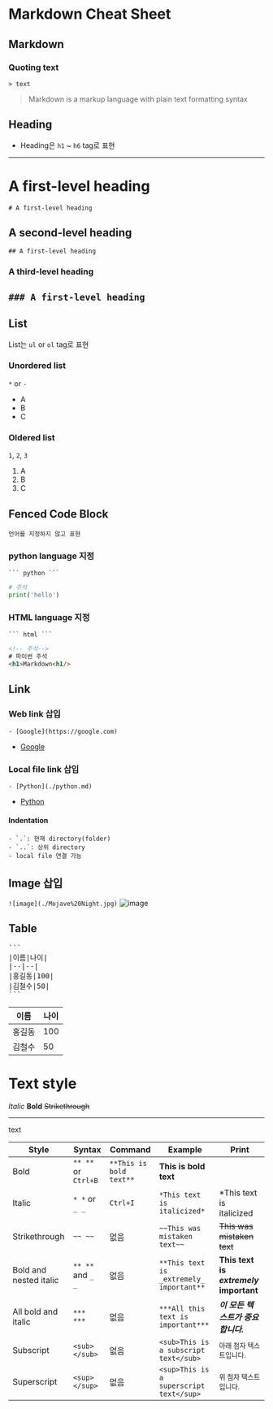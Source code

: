 # Markdown Cheat Sheet

## Markdown
### Quoting text
`> text`
> Markdown is a markup language with plain text formatting syntax


## Heading
* Heading은 `h1` ~ `h6` tag로 표현

------------------------------
# A first-level heading
`# A first-level heading`
## A second-level heading
`## A first-level heading`
### A third-level heading
`### A first-level heading`
------------------------------

## List
List는 `ul` or `ol` tag로 표현
### Unordered list
`*` or `-`
* A
* B
* C
### Oldered list
`1`, `2`, `3`
1. A
2. B
3. C

## Fenced Code Block
```
언어를 지정하지 않고 표현
```

### python language 지정
` ``` python ``` `

``` python
# 주석
print('hello')
```

### HTML language 지정
` ``` html ``` `
```html
<!-- 주석-->
# 파이썬 주석
<h1>Markdown<h1/>
```


## Link
### Web link 삽입
`- [Google](https://google.com)`
- [Google](https://google.com)
### Local file link 삽입
`- [Python](./python.md)`
- [Python](./python.md)
#### Indentation
    - `.`: 현재 directory(folder)
    - `..`: 상위 directory 
    - local file 연결 가능


## Image 삽입
`![image](./Mojave%20Night.jpg)`
![image](./Image/Mojave%20Night.jpg)


## Table
<pre>
```
|이름|나이|
|--|--|
|홍길동|100|
|김철수|50|
```
</pre>

|이름|나이|
|--|--|
|홍길동|100|
|김철수|50|


# Text style
*Italic* **Bold** ~~Strikethrough~~
___
text

|Style|Syntax|Command|Example|Print|
|------|------|------|------|------|
|Bold|`** **` or `Ctrl+B`|`**This is bold text**`|**This is bold text**|
|Italic|`* *` or `_ _`|`Ctrl+I`|`*This text is italicized*`|*This text is italicized|
|Strikethrough|`~~ ~~`|없음|`~~This was mistaken text~~`|~~This was mistaken text~~|
|Bold and nested italic|`** **` and `_ _`|없음|`**This text is _extremely_ important**`|**This text is _extremely_ important**|
|All bold and italic|`*** ***`|없음|`***All this text is important***`|***이 모든 텍스트가 중요합니다.***|
|Subscript|`<sub> </sub>`|없음|`<sub>This is a subscript text</sub>`|<sub>아래 첨자 텍스트입니다.</sub>
|Superscript|`<sup> </sup>`|없음|`<sup>This is a superscript text</sup>`|<sup>위 첨자 텍스트입니다.</sup>|

